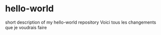 # hello-world
short description of my hello-world repository
Voici tous les changements que je voudrais faire 

